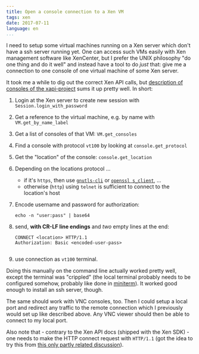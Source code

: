 ```yaml
---
title: Open a console connection to a Xen VM
tags: xen
date: 2017-07-11
language: en
...
```


I need to setup some virtual machines running on a Xen server which
don't have a ssh server running yet.  One can access such VMs easily
with Xen management software like XenCenter, but I prefer the UNIX
philosophy "do one thing and do it well" and instead have a tool to do
*just* that: give me a connection to one console of one virtual
machine of some Xen server.

It took me a while to dig out the correct Xen API calls, but
[description of consoles of the
xapi-project](http://xapi-project.github.io/xen-api/consoles.html)
sums it up pretty well.  In short:

 1. Login at the Xen server to create new session with
    `Session.login_with_password`
 2. Get a reference to the virtual machine, e.g. by name with
    `VM.get_by_name_label`
 3. Get a list of consoles of that VM: `VM.get_consoles`
 4. Find a console with protocol `vt100` by looking at
    `console.get_protocol`
 5. Get the "location" of the console: `console.get_location`
 6. Depending on the locations protocol ...
    - if it's `https`, then use [`gnutls-cli`][gnutls-cli] or
      [`openssl s_client`][s_client], ...
    - otherwise (`http`) using `telnet` is sufficient to connect to
      the location's host
 7. Encode username and password for authorization:

    ```
    echo -n "user:pass" | base64
    ```
    
 8. send, **with CR-LF line endings** and *two* empty lines at the
    end:
    
    ```
    CONNECT <location> HTTP/1.1
    Authorization: Basic <encoded-user-pass>
    
    
    ```
 9. use connection as `vt100` terminal.
 
Doing this manually on the command line actually worked pretty well,
except the terminal was "crippled" (the local terminal probably needs
to be configured somehow, probably like done in
[miniterm](https://github.com/pyserial/pyserial/blob/master/serial/tools/miniterm.py)).
It worked good enough to install an ssh server, though.

The same should work with VNC consoles, too.  Then I could setup a
local port and redirect any traffic to the remote connection which I
previously would set up like described above.  Any VNC viewer should
then be able to connect to my local port.

Also note that - contrary to the Xen API docs (shipped with the Xen
SDK) - one needs to make the HTTP connect request with `HTTP/1.1` (got
the idea to try this from [this only partly related
discussion](https://discussions.citrix.com/topic/243319-how-to-retrieve-vnc-consoles-via-the-xenserver-sdk-api/)).

[gnutls-cli]: https://www.gnutls.org/manual/html_node/gnutls_002dcli-Invocation.html
[s_client]: https://wiki.openssl.org/index.php/Manual:S_client(1)
